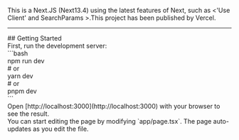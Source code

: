 This is a Next.JS (Next13.4) using the latest features of Next, such as <'Use Client' and SearchParams >.This project has been published by Vercel.
<br/>
<hr/>
## Getting Started
<br/>
First, run the development server:
<br/>
```bash<br/>
npm run dev<br/>
# or<br/>
yarn dev<br/>
# or<br/>
pnpm dev<br/>
```
<br/>
Open [http://localhost:3000](http://localhost:3000) with your browser to see the result.
<br/>
You can start editing the page by modifying `app/page.tsx`. The page auto-updates as you edit the file.
 
 
